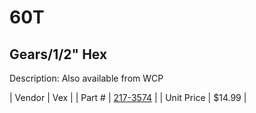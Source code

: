 # 60T
## Gears/1/2" Hex
Description: 	Also available from WCP 

| Vendor | Vex | 
| Part # | [217-3574](http://www.vexrobotics.com/vexpro/motion/vexpro-gears/1-2-hex-bore.html) | 
| Unit Price | $14.99 | 
